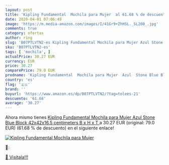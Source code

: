 ```yaml
---
layout: post
title: 'Kipling Fundamental  Mochila para Mujer  al 61.68 % de descuento'
date: 2020-04-01 07:06:49
image: 'https://m.media-amazon.com/images/I/41Gr9+ZhHSL._SL200_.jpg'
comments: true
category: ofertas
author: ring
slug: 'B07PTLVTN2-es Kipling Fundamental Mochila para Mujer Azul Stone Blue...'
sku: 'B07PTLVTN2-es'
tags: [ 'mochila', ]
actualPrice: 30.27 EUR
currency: EUR
price: 30.27
comparePrice: 79.0 EUR
prodname: 'Kipling Fundamental  Mochila para Mujer  Azul  Stone Blue Block   42x42x16.5 centimeters  B x H x T '
country: 'es'
flag: '🇪🇸'
brand: ''
buyurl: 'https://www.amazon.es/dp/B07PTLVTN2/?tag=tolees-21'
descuento: '61.68'
average: '30.27'
---
```


Ahora mismo tienes [Kipling Fundamental  Mochila para Mujer  Azul  Stone Blue Block   42x42x16.5 centimeters  B x H x T ](https://www.amazon.es/dp/B07PTLVTN2/?tag=tolees-21) a 30.27 EUR (original: 79.0 EUR) (61.68 %  de descuento) en el siguiente enlace!

[![Kipling Fundamental  Mochila para Mujer ](https://m.media-amazon.com/images/I/41Gr9+ZhHSL._SL200_.jpg)](https://www.amazon.es/dp/B07PTLVTN2/?tag=tolees-21)

🔎:


[🛒 Visítala!!!](https://www.amazon.es/dp/B07PTLVTN2/?tag=tolees-21)
